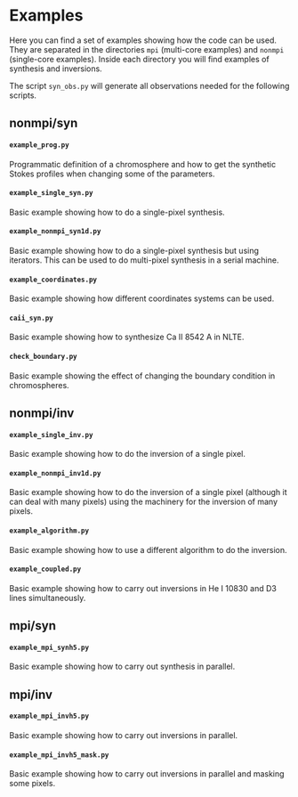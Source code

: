 # Examples

Here you can find a set of examples showing how the code can be used. They are separated
in the directories `mpi` (multi-core examples) and `nonmpi` (single-core examples).
Inside each directory you will find examples of synthesis and inversions.

The script `syn_obs.py` will generate all observations needed for the following scripts.

## nonmpi/syn

#### `example_prog.py`
Programmatic definition of a chromosphere and how to get the synthetic Stokes profiles when changing some of the parameters.

#### `example_single_syn.py`
Basic example showing how to do a single-pixel synthesis.

#### `example_nonmpi_syn1d.py`
Basic example showing how to do a single-pixel synthesis but using iterators. This can be used to do
multi-pixel synthesis in a serial machine.

#### `example_coordinates.py`
Basic example showing how different coordinates systems can be used.

#### `caii_syn.py`
Basic example showing how to synthesize Ca II 8542 A in NLTE.

#### `check_boundary.py`
Basic example showing the effect of changing the boundary condition in chromospheres.

## nonmpi/inv

#### `example_single_inv.py`
Basic example showing how to do the inversion of a single pixel.

#### `example_nonmpi_inv1d.py`
Basic example showing how to do the inversion of a single pixel (although it can deal with many pixels) using the machinery
for the inversion of many pixels.

#### `example_algorithm.py`
Basic example showing how to use a different algorithm to do the inversion.

#### `example_coupled.py`
Basic example showing how to carry out inversions in He I 10830 and D3 lines simultaneously.

## mpi/syn

#### `example_mpi_synh5.py`
Basic example showing how to carry out synthesis in parallel.

## mpi/inv

#### `example_mpi_invh5.py`
Basic example showing how to carry out inversions in parallel.

#### `example_mpi_invh5_mask.py`
Basic example showing how to carry out inversions in parallel and masking some pixels.